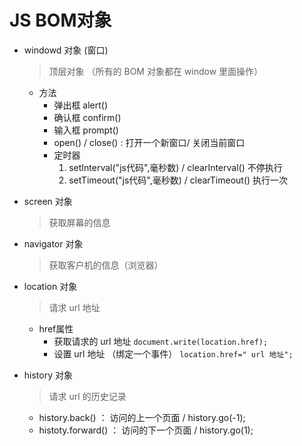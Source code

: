 # JS BOM对象

- windowd 对象 (窗口)
  > 顶层对象 （所有的 BOM 对象都在 window 里面操作）

  + 方法
    * 弹出框 alert()
    * 确认框 confirm()
    * 输入框 prompt()
    * open() / close() : 打开一个新窗口/ 关闭当前窗口
    * 定时器
      1. setInterval("js代码",毫秒数) / clearInterval()  不停执行
      2. setTimeout("js代码",毫秒数) / clearTimeout()  执行一次

- screen 对象
  > 获取屏幕的信息

- navigator 对象
  > 获取客户机的信息（浏览器）

- location 对象
  > 请求 url 地址

  + href属性
    * 获取请求的 url 地址
      `document.write(location.href);`
    * 设置 url 地址 （绑定一个事件） `location.href=" url 地址";`

- history 对象
  > 请求 url 的历史记录

  + history.back() ： 访问的上一个页面 / history.go(-1);
  + histoty.forward() ： 访问的下一个页面 / history.go(1);
